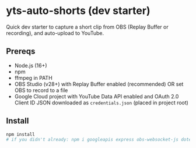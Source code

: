 # yts-auto-shorts (dev starter)

Quick dev starter to capture a short clip from OBS (Replay Buffer or recording), and auto-upload to YouTube.

## Prereqs
- Node.js (16+)
- npm
- ffmpeg in PATH
- OBS Studio (v28+) with Replay Buffer enabled (recommended) OR set OBS to record to a file
- Google Cloud project with YouTube Data API enabled and OAuth 2.0 Client ID JSON downloaded as `credentials.json` (placed in project root)

## Install
```bash
npm install
# if you didn't already: npm i googleapis express obs-websocket-js dotenv
